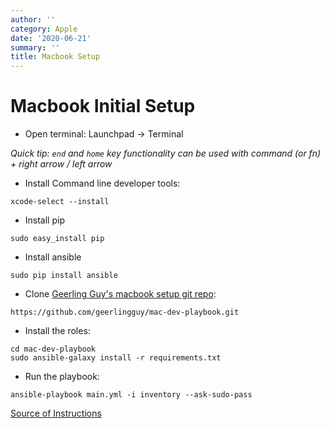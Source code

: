 ```yaml
---
author: ''
category: Apple
date: '2020-06-21'
summary: ''
title: Macbook Setup
---
```

# Macbook Initial Setup

* Open terminal: Launchpad -> Terminal

_Quick tip: `end` and `home` key functionality can be used with command (or fn) + right arrow / left arrow_

* Install Command line developer tools:

```
xcode-select --install
```

* Install pip

```
sudo easy_install pip
```

* Install ansible

```
sudo pip install ansible
```

* Clone [Geerling Guy's macbook setup git repo](https://github.com/geerlingguy/mac-dev-playbook):

```
https://github.com/geerlingguy/mac-dev-playbook.git
```

* Install the roles:

```
cd mac-dev-playbook
sudo ansible-galaxy install -r requirements.txt
```

* Run the playbook:

```
ansible-playbook main.yml -i inventory --ask-sudo-pass
```

[Source of Instructions](http://docs.ansible.com/ansible/intro_installation.html#latest-releases-via-pip)
